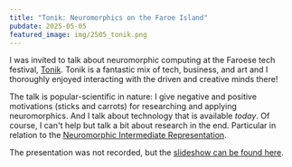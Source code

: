 ```yaml
---
title: "Tonik: Neuromorphics on the Faroe Island"
pubdate: 2025-05-05
featured_image: img/2505_tonik.png
---
```


I was invited to talk about neuromorphic computing at the Faroese tech festival, [Tonik](https://www.tonik.fo/).
Tonik is a fantastic mix of tech, business, and art and I thoroughly enjoyed interacting with the driven and creative minds there!

The talk is popular-scientific in nature: I give negative and positive motivations (sticks and carrots) for researching and applying neuromorphics.
And I talk about technology that is available *today*. Of course, I can't help but talk a bit about research in the end. Particular in relation to the [Neuromorphic Intermediate Representation](https://neuroir.org).

The presentation was not recorded, but the [slideshow can be found here](/slides/2505_Tonik/).
